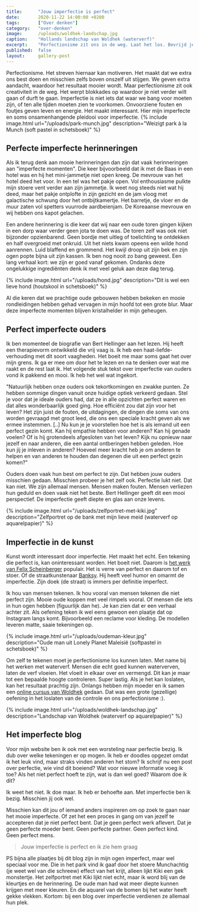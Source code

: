 ```yaml
---
title:      "Jouw imperfectie is perfect"
date:       2020-11-22 14:00:00 +0200
tags:       ["Over denken"]
category:   "over-denken"
image:      /uploads/woldhek-landschap.jpg
caption:    "Hollands landschap van Woldhek (waterverf)"
excerpt:    "Perfectionisme zit ons in de weg. Laat het los. Bevrijd je van de last en laat jezelf zien aan de wereld."
published:  false
layout:     gallery-post
---
```


Perfectionisme. Het streven hiernaar kan motiveren. Het maakt dat we extra ons best doen en misschien zelfs boven onszelf uit stijgen. We geven extra aandacht, waardoor het resultaat mooier wordt. Maar perfectionisme zit ook creativiteit in de weg. Het werpt blokkades op waardoor je niet verder wilt gaan of durft te gaan. Imperfectie is niet iets dat waar we bang voor moeten zijn, of ten alle tijden moeten zien te voorkomen. Onvoorziene fouten en foutjes geven leven en energie. Het maakt interessant. Hier mijn imperfecte en soms onsamenhangende pleidooi voor imperfectie. 
{% include image.html url="/uploads/park-munch.jpg" description="Weizigt park à la Munch (soft pastel in schetsboek)" %}

## Perfecte imperfecte herinneringen

Als ik terug denk aan mooie herinneringen dan zijn dat vaak herinneringen aan "imperfecte momenten". Die keer bijvoorbeeld dat ik met de Baas in een hotel was en hij het mini-jammetje niet open kreeg. De mevrouw van het hotel deed het voor. In een tel was het pakje open. Vol enthousiasme pulkte mijn stoere vent verder aan zijn jammetje. Ik weet nog steeds niet wat hij deed, maar het pakje ontplofte in zijn gezicht en de jam vloog met galactische schwung door het ontbijtkamertje. Het barretje, de vloer en de muur zaten vol spetters vuurrode aardbeienjam. De Koreaanse mevrouw en wij hebben ons kapot gelachen. 

Een andere herinnering is die keer dat wij naar een oude toren gingen kijken in een dorp waar verder geen jota te doen was. De toren zelf was ook niet bijzonder opzienbarend. Geen bordje met uitleg of toelichting te ontdekken en half overgroeid met onkruid. Uit het niets kwam opeens een wilde hond aanrennen. Luid blaffend en grommend. Het kwijl droop uit zijn bek en zijn ogen popte bijna uit zijn kassen. Ik ben nog nooit zo bang geweest. Een lang verhaal kort: we zijn er goed vanaf gekomen. Ondanks deze ongelukkige ingrediënten denk ik met veel geluk aan deze dag terug. 

{% include image.html url="/uploads/hond.jpg" description="Dit is wel een lieve hond (houtskool in schetsboek)" %}

Al die keren dat we prachtige oude gebouwen hebben bekeken en mooie rondleidingen hebben gehad vervagen in mijn hoofd tot een grote blur. Maar deze imperfecte momenten blijven kristalhelder in mijn geheugen. 

## Perfect imperfecte ouders

Ik ben momenteel de biografie van Bert Hellinger aan het lezen. Hij heeft een therapievorm ontwikkeld die vrij vaag is.  Ik heb een haat-liefde-verhouding met dit soort vaagheden. Het boeit me maar soms gaat het over mijn grens. Ik ga er mee om door het te lezen en na te denken over wat me raakt en de rest laat ik. Het volgende stuk tekst over imperfectie van ouders vond ik pakkend en mooi. Ik heb het wel wat ingekort. 
 
"Natuurlijk hebben onze ouders ook tekortkomingen en zwakke punten. Ze hebben sommige dingen vanuit onze huidige optiek verkeerd gedaan. Stel je voor dat je ideale ouders had, dat ze in alle opzichten perfect waren en dat alles wonderbaarlijk goed ging. Hoe efficiënt zou dat zijn voor het leven? Het zijn juist de fouten, de uitdagingen, de dingen die soms van ons worden gevraagd met groot leed, die ons een speciale kracht geven als we ermee instemmen. [..] Nu kun je je voorstellen hoe het is als iemand uit een perfect gezin komt. Kan hij empathie hebben voor anderen? Kan hij genade voelen? Of is hij grotendeels afgesloten van het leven? Kijk nu opnieuw naar jezelf en naar anderen, die een aantal ontberingen hebben geleden. Hoe kun jij je inleven in anderen? Hoeveel meer kracht heb je om anderen te helpen en van anderen te houden dan degenen die uit een perfect gezin komen?"

Ouders doen vaak hun best om perfect te zijn. Dat hebben jouw ouders misschien gedaan. Misschien probeer je het zelf ook. Perfectie lukt niet. Dat kan niet. We zijn allemaal mensen. Mensen maken fouten. Mensen verliezen hun geduld en doen vaak niet het beste. Bert Hellinger geeft dit een mooi perspectief. De imperfectie geeft diepte en glas aan onze levens.

{% include image.html url="/uploads/zelfportret-met-kiki.jpg" description="Zelfportret op de bank met mijn lieve meid (waterverf op aquarelpapier)" %}

## Imperfectie in de kunst

Kunst  wordt interessant door imperfectie. Het maakt het echt. Een tekening die perfect is, kan oninteressant worden. Het boeit niet. Daarom is [het werk van Felix Scheinberger](https://www.instagram.com/felixscheinberger/) populair. Het is verre van perfect en daarom tof en stoer.  Of de straatkunstenaar [Banksy](https://banksy.co.uk/). Hij heeft veel humor en omarmt de imperfectie. Zijn doek (de straat) is immers per definitie imperfect.

Ik hou van mensen tekenen. Ik hou vooral van mensen tekenen die niet perfect zijn. Mooie oude koppen met veel rimpels vooral. Of mensen die iets in hun ogen hebben (figuurlijk dan he). Je kan zien dat er een verhaal achter zit. Als oefening teken ik wel eens gewoon een plaatje dat op Instagram langs komt. Bijvoorbeeld een reclame voor kleding.  De modellen leveren matte, saaie tekeningen op.

{% include image.html url="/uploads/oudeman-kleur.jpg" description="Oude man uit Lonely Planet Maleisië (softpastel in schetsboek)" %}

Om zelf te tekenen moet je perfectionisme los kunnen laten. Met name bij het werken met waterverf. Mensen die echt goed kunnen waterverven, laten de verf vloeien. Het vloeit in elkaar over en vermengd. Dit kan je maar tot een bepaalde hoogte controleren. Super lastig. Als je het kan loslaten, kan het resultaat prachtig zijn. Onlangs hebben mijn moeder en ik samen een [online cursus van Woldhek](https://www.pronkacademie.nl/online-workshop-waterverven-siegfried-woldhek/) gedaan. Dat was een grote (gezellige) oefening in het loslaten van de controle en ons perfectionisme :). 

{% include image.html url="/uploads/woldhek-landschap.jpg" description="Landschap van Woldhek (waterverf op aquarelpapier)" %}

## Het imperfecte blog

Voor mijn website ben ik ook met een worsteling naar perfectie bezig. Ik dub over welke tekeningen er op mogen. Ik heb er doodles opgezet omdat ik het leuk vind, maar straks vinden anderen het stom? Ik schrijf nu een post over perfectie, wie vind dit boeiend? Wat voor nieuwe informatie voeg ik toe? Als het niet perfect hoeft te zijn, wat is dan wel goed? Waarom doe ik dit?

Ik weet het niet. Ik doe maar. Ik heb er behoefte aan. Met imperfectie ben ik bezig. Misschien jij ook wel. 

Misschien kan dit jou of iemand anders inspireren om op zoek te gaan naar het mooie imperfecte. Of zet het een proces in gang om van jezelf te accepteren dat je niet perfect bent. Dat je geen perfect werk aflevert. Dat je geen perfecte moeder bent. Geen perfecte partner. Geen perfect kind. Geen perfect mens. 

> Jouw imperfectie is perfect en ik zie hem graag

PS bijna alle plaatjes bij dit blog zijn in mijn ogen imperfect, maar wel speciaal voor me. Die in het park vind ik gaaf door het stoere Munchachtig (je weet wel van die schreew) effect van het krijt, alleen lijkt Kiki een gek monstertje. Het zelfportret met Kiki lijkt niet echt, maar ik word blij van de kleurtjes en de herinnering. De oude man had wat meer diepte kunnen krijgen met meer kleuren. En die aquarel van de bomen bij het water heeft gekke vlekken. 
Kortom: bij een blog over imperfectie verdienen ze allemaal hun plek.
